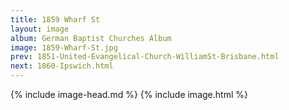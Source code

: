 ```yaml
---
title: 1859 Wharf St
layout: image
album: German Baptist Churches Album
image: 1859-Wharf-St.jpg
prev: 1851-United-Evangelical-Church-WilliamSt-Brisbane.html
next: 1860-Ipswich.html
---
```

{% include image-head.md %}
{% include image.html %}